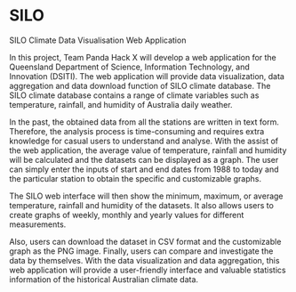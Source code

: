 # SILO
SILO Climate Data Visualisation Web Application

In this project, Team Panda Hack X will develop a web application for the Queensland Department of Science, Information Technology, and Innovation (DSITI).  The web application will provide data visualization, data aggregation and data download function of SILO climate database. The SILO climate database contains a range of climate variables such as temperature, rainfall, and humidity of Australia daily weather.

In the past, the obtained data from all the stations are written in text form. Therefore, the analysis process is time-consuming and requires extra knowledge for casual users to understand and analyse. With the assist of the web application, the average value of temperature, rainfall and humidity will be calculated and the datasets can be displayed as a graph. The user can simply enter the inputs of start and end dates from 1988 to today and the particular station to obtain the specific and customizable graphs. 

The SILO web interface will then show the minimum, maximum, or average temperature, rainfall and humidity of the datasets. It also allows users to create graphs of weekly, monthly and yearly values for different measurements.

Also, users can download the dataset in CSV format and the customizable graph as the PNG image. Finally, users can compare and investigate the data by themselves. With the data visualization and data aggregation, this web application will provide a user-friendly interface and valuable statistics information of the historical Australian climate data.
